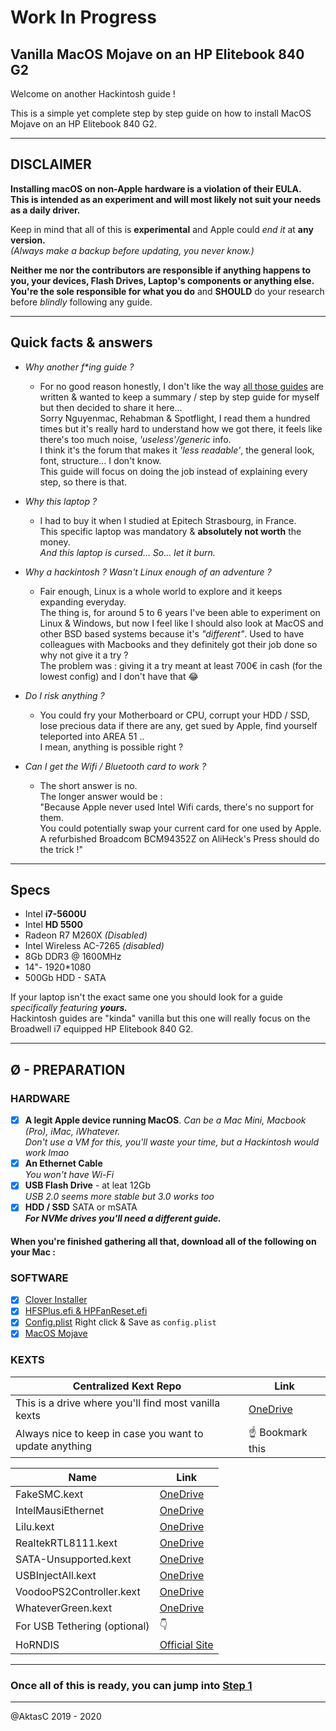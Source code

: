 # Work In Progress

## Vanilla MacOS Mojave on an HP Elitebook 840 G2

Welcome on another Hackintosh guide !

This is a simple yet complete step by step guide on how to install MacOS Mojave on an HP Elitebook 840 G2.

---

## DISCLAIMER

**Installing macOS on non-Apple hardware is a violation of their EULA.  
This is intended as an experiment and will most likely not suit your needs as a daily driver.**

Keep in mind that all of this is **experimental** and Apple could _end it_ at **any version.**  
_(Always make a backup before updating, you never know.)_

**Neither me nor the contributors are responsible if anything happens to you, your devices, Flash Drives, Laptop's components or anything else.**  
**You're the sole responsible for what you do** and **SHOULD** do your research before _blindly_ following any guide.

---

## Quick facts & answers

- _Why another f\*ing guide ?_

  - For no good reason honestly, I don't like the way [all those guides](https://www.tonymacx86.com/forums/mojave-laptop-guides.197/) are written & wanted to keep a summary / step by step guide for myself but then decided to share it here...  
    Sorry Nguyenmac, Rehabman & Spotflight, I read them a hundred times but it's really hard to understand how we got there, it feels like there's too much noise, _'useless'/generic_ info.  
    I think it's the forum that makes it _'less readable'_, the general look, font, structure... I don't know.  
    This guide will focus on doing the job instead of explaining every step, so there is that.

- _Why this laptop ?_

  - I had to buy it when I studied at Epitech Strasbourg, in France.  
    This specific laptop was mandatory & **absolutely not worth** the money.  
_And this laptop is cursed... So... let it burn._

- _Why a hackintosh ? Wasn't Linux enough of an adventure ?_

  - Fair enough, Linux is a whole world to explore and it keeps expanding everyday.  
    The thing is, for around 5 to 6 years I've been able to experiment on Linux & Windows, but now I feel like I should also look at MacOS and other BSD based systems because it's _"different"_. Used to have colleagues with Macbooks and they definitely got their job done so why not give it a try ?  
    The problem was : giving it a try meant at least 700€ in cash (for the lowest config) and I don't have that 😂

- _Do I risk anything ?_

  - You could fry your Motherboard or CPU, corrupt your HDD / SSD, lose precious data if there are any, get sued by Apple, find yourself teleported into AREA 51 ..  
    I mean, anything is possible right ?

- _Can I get the Wifi / Bluetooth card to work ?_

  - The short answer is no.  
    The longer answer would be :  
    "Because Apple never used Intel Wifi cards, there's no support for them.  
    You could potentially swap your current card for one used by Apple.  
    A refurbished Broadcom BCM94352Z on AliHeck's Press should do the trick !"

---

## Specs

- Intel **i7-5600U**
- Intel **HD 5500**
- Radeon R7 M260X _(Disabled)_
- Intel Wireless AC-7265 _(disabled)_
- 8Gb DDR3 @ 1600MHz
- 14"- 1920\*1080
- 500Gb HDD - SATA

If your laptop isn't the exact same one you should look for a guide _specifically featuring **yours.**_  
Hackintosh guides are "kinda" vanilla but this one will really focus on the Broadwell i7 equipped HP Elitebook 840 G2.

---

## Ø - PREPARATION

### HARDWARE

- [x] **A legit Apple device running MacOS**. _Can be a Mac Mini, Macbook (Pro), iMac, iWhatever._  
    _Don't use a VM for this, you'll waste your time, but a Hackintosh would work lmao_
- [x] **An Ethernet Cable**  
    _You won't have Wi-Fi_
- [x] **USB Flash Drive** - at leat 12Gb  
    _USB 2.0 seems more stable but 3.0 works too_
- [x] **HDD / SSD** SATA or mSATA  
    **_For NVMe drives you'll need a different guide._**

#### When you're finished gathering all that, download all of the following on your Mac :

### SOFTWARE

- [x] [Clover Installer](https://sourceforge.net/projects/cloverefiboot/files/Installer/)
- [x] [HFSPlus.efi & HPFanReset.efi](https://bitbucket.org/RehabMan/hp-probook-4x30s-fan-reset/downloads/HPFanReset-2013-1205.efi.zip)
- [x] [Config.plist](https://raw.githubusercontent.com/RehabMan/OS-X-Clover-Laptop-Config/master/config_HD5300_5500_6000.plist) Right click & Save as `config.plist`
- [x] [MacOS Mojave](https://apps.apple.com/fr/app/macos-mojave/id1398502828?mt=12)

### KEXTS

| Centralized Kext Repo                                   | Link                                                           |
| ------------------------------------------------------- | -------------------------------------------------------------- |
| This is a drive where you'll find most vanilla kexts    | [OneDrive](https://1drv.ms/f/s!AiP7m5LaOED-m-J8-MLJGnOgAqnjGw) |
| Always nice to keep in case you want to update anything | ☝️ Bookmark this                                               |

| Name                         | Link                                                                                           |
| ---------------------------- | ---------------------------------------------------------------------------------------------- |
| FakeSMC.kext                 | [OneDrive](https://onedrive.live.com/?authkey=%21APjCyRpzoAKp4xs&id=FE4038DA929BFB23%21455161) |
| IntelMausiEthernet           | [OneDrive](https://onedrive.live.com/?authkey=%21APjCyRpzoAKp4xs&id=FE4038DA929BFB23%21455134) |
| Lilu.kext                    | [OneDrive](https://onedrive.live.com/?authkey=%21APjCyRpzoAKp4xs&id=FE4038DA929BFB23%21455053) |
| RealtekRTL8111.kext          | [OneDrive](https://onedrive.live.com/?authkey=%21APjCyRpzoAKp4xs&id=FE4038DA929BFB23%21455143) |
| SATA-Unsupported.kext        | [OneDrive](https://github.com/RehabMan/hack-tools/archive/master.zip)                          |
| USBInjectAll.kext            | [OneDrive](https://onedrive.live.com/?authkey=%21APjCyRpzoAKp4xs&id=FE4038DA929BFB23%21455146) |
| VoodooPS2Controller.kext     | [OneDrive](https://onedrive.live.com/?authkey=%21APjCyRpzoAKp4xs&id=FE4038DA929BFB23%21455152) |
| WhateverGreen.kext           | [OneDrive](https://onedrive.live.com/?authkey=%21APjCyRpzoAKp4xs&id=FE4038DA929BFB23%21455095) |
| For USB Tethering (optional) | 👇                                                                                             |
| HoRNDIS                      | [Official Site](https://joshuawise.com/horndis#available_versions)                             |

---

### Once all of this is ready, you can jump into [Step 1](one.md)

---

@AktasC
2019 - 2020
